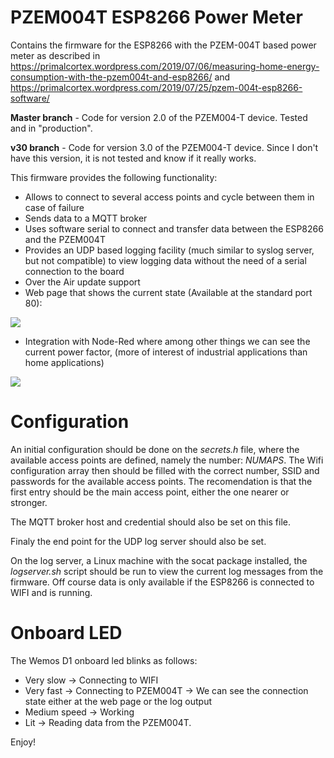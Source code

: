 # PZEM004T ESP8266 Power Meter

Contains the firmware for the ESP8266 with the PZEM-004T based power meter as described in https://primalcortex.wordpress.com/2019/07/06/measuring-home-energy-consumption-with-the-pzem004t-and-esp8266/ and https://primalcortex.wordpress.com/2019/07/25/pzem-004t-esp8266-software/ 

**Master branch** - Code for version 2.0 of the PZEM004-T device. Tested and in "production".

**v30 branch**   - Code for version 3.0 of the PZEM004-T device. Since I don't have this version, it is not tested and know if it really works. 


This firmware provides the following functionality:

- Allows to connect to several access points and cycle between them in case of failure
- Sends data to a MQTT broker
- Uses software serial to connect and transfer data between the ESP8266 and the PZEM004T
- Provides an UDP based logging facility (much similar to syslog server, but not compatible) to view logging data without the need of a serial connection to the board
- Over the Air update support 
- Web page that shows the current state (Available at the standard port 80):

![](/images/web_page.png?raw=true)

- Integration with Node-Red where among other things we can see the current power factor, (more of interest of industrial applications than home applications)

![](/images/node_red.png?raw=true)

# Configuration

An initial configuration should be done on the *secrets.h* file, where the available access points are defined, namely the number: *NUMAPS*.
The Wifi configuration array then should be filled with the correct number, SSID and passwords for the available access points. 
The recomendation is that the first entry should be the main access point, either the one nearer or stronger.

The MQTT broker host and credential should also be set on this file.

Finaly the end point for the UDP log server should also be set.

On the log server, a Linux machine with the socat package installed, the *logserver.sh* script should be run to view the current log messages from the firmware.
Off course data is only available if the ESP8266 is connected to WIFI and is running.

# Onboard LED
The Wemos D1 onboard led blinks as follows:

- Very slow -> Connecting to WIFI
- Very fast -> Connecting to PZEM004T  -> We can see the connection state either at the web page or the log output
- Medium speed -> Working
- Lit -> Reading data from the PZEM004T.

Enjoy!
